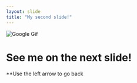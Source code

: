 ```yaml
---
layout: slide
title: "My second slide!"
---
```

![Google Gif](https://www.google.com/logos/doodles/2015/googles-new-logo-5078286822539264.3-hp2x.gif)  
# See me on the next slide!  
**Use the left arrow to go back
